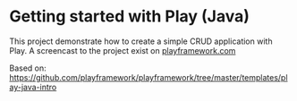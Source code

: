 # Getting started with Play (Java)

This project demonstrate how to create a simple CRUD application with Play. A screencast to the project exist on [playframework.com](http://playframework.com)

Based on: https://github.com/playframework/playframework/tree/master/templates/play-java-intro